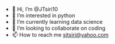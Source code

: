 - 👋 Hi, I’m @JTsiri10
- 👀 I’m interested in python
- 🌱 I’m currently learning data science
- 💞️ I’m looking to collaborate on coding
- 📫 How to reach me sjtsiri@yahoo.com

<!---
JTsiri10/JTsiri10 is a ✨ special ✨ repository because its `README.md` (this file) appears on your GitHub profile.
You can click the Preview link to take a look at your changes.
--->
